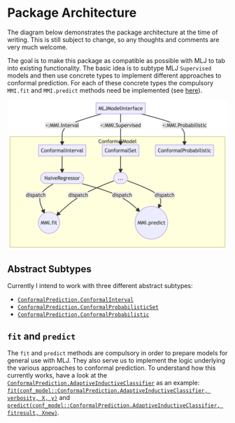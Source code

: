 
# Package Architecture

The diagram below demonstrates the package architecture at the time of writing. This is still subject to change, so any thoughts and comments are very much welcome.

The goal is to make this package as compatible as possible with MLJ to tab into existing functionality. The basic idea is to subtype MLJ `Supervised` models and then use concrete types to implement different approaches to conformal prediction. For each of these concrete types the compulsory `MMI.fit` and `MMI.predict` methods need be implemented (see [here](https://alan-turing-institute.github.io/MLJ.jl/v0.18/adding_models_for_general_use/#Supervised-models)).

![](architecture_files/figure-commonmark/mermaid-figure-1.png)

## Abstract Subtypes

Currently I intend to work with three different abstract subtypes:

- [`ConformalPrediction.ConformalInterval`](@ref)
- [`ConformalPrediction.ConformalProbabilisticSet`](@ref)
- [`ConformalPrediction.ConformalProbabilistic`](@ref)

## `fit` and `predict`

The `fit` and `predict` methods are compulsory in order to prepare models for general use with MLJ. They also serve us to implement the logic underlying the various approaches to conformal prediction. To understand how this currently works, have a look at the [`ConformalPrediction.AdaptiveInductiveClassifier`](@ref) as an example: [`fit(conf_model::ConformalPrediction.AdaptiveInductiveClassifier, verbosity, X, y)`](@ref) and [`predict(conf_model::ConformalPrediction.AdaptiveInductiveClassifier, fitresult, Xnew)`](@ref).
